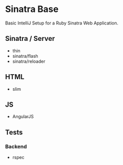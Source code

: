 # Sinatra Base

Basic IntelliJ Setup for a Ruby Sinatra Web Application. 

## Sinatra / Server
* thin
* sinatra/flash
* sinatra/reloader

## HTML
* slim

## JS
* AngularJS

## Tests
### Backend
* rspec